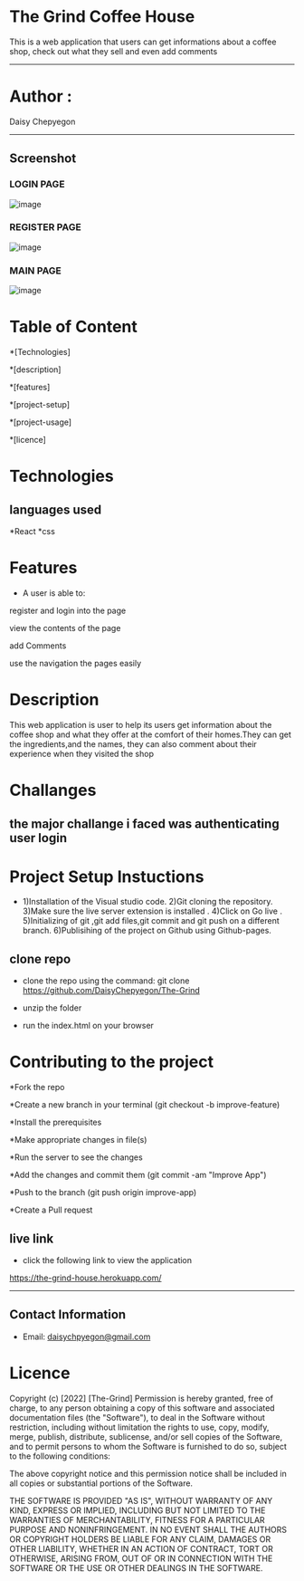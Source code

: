 # The Grind Coffee House

This is a web application that users can get informations about a coffee shop, check out what they sell and even add comments

---
# Author : 
Daisy Chepyegon

---

## Screenshot

### LOGIN PAGE
![image](./assets/images/login.png)

### REGISTER PAGE
![image](./assets/images/register.png)

### MAIN PAGE
![image](./assets/images/main.png)


# Table of Content
*[Technologies]

*[description]

*[features]

*[project-setup]

*[project-usage]

*[licence]

# Technologies

## languages used
*React
*css



# Features

* A user is able to:

register and login into the page

view the contents of the page

add Comments

use the navigation the pages easily


# Description

This web application is user to help its users get information about the coffee shop and what they offer at the comfort of their homes.They can get the ingredients,and the names, they can also comment about their experience when they visited the shop


# Challanges

the major challange i faced was authenticating user login
---
# Project Setup Instuctions

* 1)Installation of the Visual studio code. 2)Git cloning the repository. 3)Make sure the live server extension is installed . 4)Click on Go live . 5)Initializing of git ,git add files,git commit and git push on a different branch.  6)Publisihing of the project on Github using Github-pages.


## clone repo

* clone the repo using the command: git clone 
https://github.com/DaisyChepyegon/The-Grind

* unzip the folder 

* run the index.html on your browser

# Contributing to the project

*Fork the repo

*Create a new branch in your terminal (git checkout -b improve-feature)

*Install the prerequisites

*Make appropriate changes in file(s)

*Run the server to see the changes

*Add the changes and commit them (git commit -am "Improve App")

*Push to the branch (git push origin improve-app)

*Create a Pull request

## live link

* click the following link to view the application

 https://the-grind-house.herokuapp.com/

---

## Contact Information
* Email: daisychpyegon@gmail.com


# Licence

Copyright (c) [2022] [The-Grind] Permission is hereby granted, free of charge, to any person obtaining a copy of this software and associated documentation files (the "Software"), to deal in the Software without restriction, including without limitation the rights to use, copy, modify, merge, publish, distribute, sublicense, and/or sell copies of the Software, and to permit persons to whom the Software is furnished to do so, subject to the following conditions:

The above copyright notice and this permission notice shall be included in all copies or substantial portions of the Software.

THE SOFTWARE IS PROVIDED "AS IS", WITHOUT WARRANTY OF ANY KIND, EXPRESS OR IMPLIED, INCLUDING BUT NOT LIMITED TO THE WARRANTIES OF MERCHANTABILITY, FITNESS FOR A PARTICULAR PURPOSE AND NONINFRINGEMENT. IN NO EVENT SHALL THE AUTHORS OR COPYRIGHT HOLDERS BE LIABLE FOR ANY CLAIM, DAMAGES OR OTHER LIABILITY, WHETHER IN AN ACTION OF CONTRACT, TORT OR OTHERWISE, ARISING FROM, OUT OF OR IN CONNECTION WITH THE SOFTWARE OR THE USE OR OTHER DEALINGS IN THE SOFTWARE.


